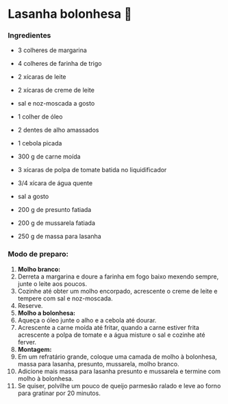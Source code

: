 # Lasanha bolonhesa :meat_on_bone:

### Ingredientes

- 3 colheres de margarina

- 4 colheres de farinha de trigo

- 2 xícaras de leite

- 2 xícaras de creme de leite

- sal e noz-moscada a gosto

- 1 colher de óleo

- 2 dentes de alho amassados

- 1 cebola picada

- 300 g de carne moída

- 3 xícaras de polpa de tomate batida no liquidificador

- 3/4 xícara de água quente

- sal a gosto

- 200 g de presunto fatiada

- 200 g de mussarela fatiada

- 250 g de massa para lasanha

  

### Modo de preparo:

1. **Molho branco:**
2. Derreta a margarina e doure a farinha em fogo baixo mexendo sempre, junte o leite aos poucos.
3. Cozinhe até obter um molho encorpado, acrescente o creme de leite e tempere com sal e noz-moscada.
4. Reserve.
5. **Molho a bolonhesa:**
6. Aqueça o óleo junte o alho e a cebola até dourar.
7. Acrescente a carne moída até fritar, quando a carne estiver frita acrescente a polpa de tomate e a água misture o sal e cozinhe até ferver.
8. **Montagem:**
9. Em um refratário grande, coloque uma camada de molho à bolonhesa, massa para lasanha, presunto, mussarela, molho branco.
10. Adicione mais massa para lasanha presunto e mussarela e termine com molho à bolonhesa.
11. Se quiser, polvilhe um pouco de queijo parmesão ralado e leve ao forno para gratinar por 20 minutos.
